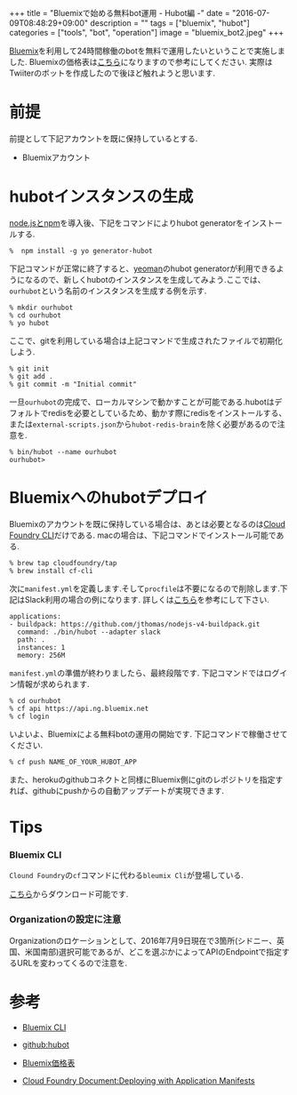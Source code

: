 +++
title = "Bluemixで始める無料bot運用 - Hubot編 -"
date = "2016-07-09T08:48:29+09:00"
description = ""
tags = ["bluemix", "hubot"]
categories = ["tools", "bot", "operation"]
image = "bluemix_bot2.jpeg"
+++

[Bluemix](https://console.au-syd.bluemix.net/)を利用して24時間稼働のbotを無料で運用したいということで実施しました.
Bluemixの価格表は[こちら](https://console.ng.bluemix.net/pricing/)になりますので参考にしてください.
実際はTwiiterのボットを作成したので後ほど触れようと思います.

# 前提

前提として下記アカウントを既に保持しているとする.

- Bluemixアカウント

# hubotインスタンスの生成

[node.jsとnpm](https://docs.npmjs.com/getting-started/installing-node)を導入後、下記をコマンドによりhubot generatorをインストールする.

```
%  npm install -g yo generator-hubot
```

下記コマンドが正常に終了すると、[yeoman]()のhubot generatorが利用できるようになるので、新しくhubotのインスタンスを生成してみよう.ここでは、`ourhubot`という名前のインスタンスを生成する例を示す.

```
% mkdir ourhubot
% cd ourhubot
% yo hubot
```

ここで、gitを利用している場合は上記コマンドで生成されたファイルで初期化しよう.

```
% git init
% git add .
% git commit -m "Initial commit"
```

一旦`ourhubot`の完成で、ローカルマシンで動かすことが可能である.hubotはデフォルトでredisを必要としているため、動かす際にredisをインストールする、または`external-scripts.json`から`hubot-redis-brain`を除く必要があるので注意を.

```
% bin/hubot --name ourhubot
ourhubot>
```

# Bluemixへのhubotデプロイ

Bluemixのアカウントを既に保持している場合は、あとは必要となるのは[Cloud Foundry CLI](https://github.com/cloudfoundry/cli/releases)だけである.
macの場合は、下記コマンドでインストール可能である.

```
% brew tap cloudfoundry/tap
% brew install cf-cli
```

次に`manifest.yml`を定義します.そして`procfile`は不要になるので削除します.下記はSlack利用の場合の例になります.
詳しくは[こちら](https://docs.cloudfoundry.org/devguide/deploy-apps/manifest.html)を参考にして下さい.

```
applications:
- buildpack: https://github.com/jthomas/nodejs-v4-buildpack.git
  command: ./bin/hubot --adapter slack
  path: .
  instances: 1
  memory: 256M
```

`manifest.yml`の準備が終わりましたら、最終段階です.
下記コマンドではログイン情報が求められます.

```
% cd ourhubot
% cf api https://api.ng.bluemix.net
% cf login
```

いよいよ、Bluemixによる無料botの運用の開始です.
下記コマンドで稼働させてください.

```
% cf push NAME_OF_YOUR_HUBOT_APP
```

また、herokuのgithubコネクトと同様にBluemix側にgitのレポジトリを指定すれば、githubにpushからの自動アップデートが実現できます.

# Tips


### Bluemix CLI

`Clound Foundry`の`cf`コマンドに代わる`bleumix Cli`が登場している.

[こちら](http://clis.ng.bluemix.net/ui/home.html)からダウンロード可能です.

### Organizationの設定に注意

Organizationのロケーションとして、2016年7月9日現在で3箇所(シドニー、英国、米国南部)選択可能であるが、どこを選ぶかによってAPIのEndpointで指定するURLを変わってくるので注意を.

# 参考

- [Bluemix CLI](http://clis.ng.bluemix.net/ui/home.html)

- [github:hubot](https://github.com/github/hubot/blob/master/docs/index.md)

- [Bluemix価格表](https://console.ng.bluemix.net/pricing/)

- [Cloud Foundry Document:Deploying with Application Manifests](https://docs.cloudfoundry.org/devguide/deploy-apps/manifest.html)
